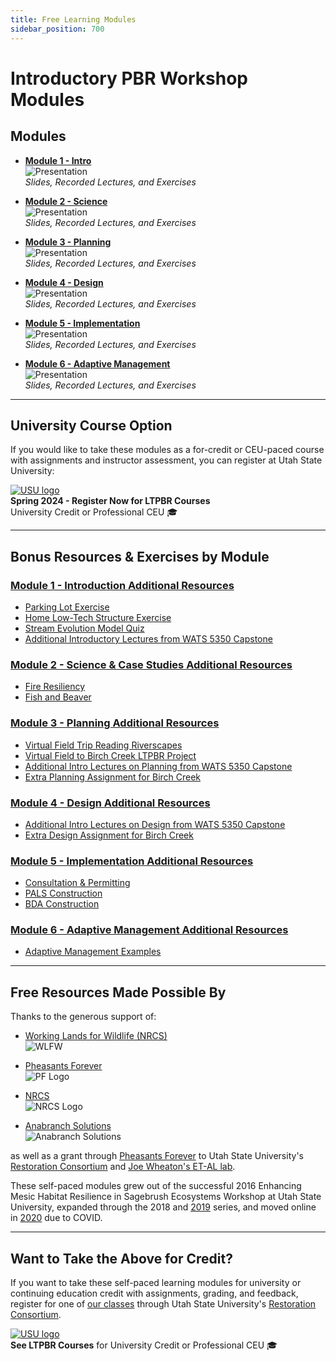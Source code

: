 ```yaml
---
title: Free Learning Modules
sidebar_position: 700
---
```


# Introductory PBR Workshop Modules

## Modules

- [**Module 1 - Intro**](/workshops/2020/SGI/Modules/module1)  
  ![Presentation](/img/diagrams/presentation.png)  
  *Slides, Recorded Lectures, and Exercises*

- [**Module 2 - Science**](/workshops/2020/SGI/Modules/module2)  
  ![Presentation](/img/diagrams/presentation.png)  
  *Slides, Recorded Lectures, and Exercises*

- [**Module 3 - Planning**](/workshops/2020/SGI/Modules/module3)  
  ![Presentation](/img/diagrams/presentation.png)  
  *Slides, Recorded Lectures, and Exercises*

- [**Module 4 - Design**](/workshops/2020/SGI/Modules/module4)  
  ![Presentation](/img/diagrams/presentation.png)  
  *Slides, Recorded Lectures, and Exercises*

- [**Module 5 - Implementation**](/workshops/2020/SGI/Modules/module5)  
  ![Presentation](/img/diagrams/presentation.png)  
  *Slides, Recorded Lectures, and Exercises*

- [**Module 6 - Adaptive Management**](/workshops/2020/SGI/Modules/module6)  
  ![Presentation](/img/diagrams/presentation.png)  
  *Slides, Recorded Lectures, and Exercises*

---

## University Course Option

If you would like to take these modules as a for-credit or CEU-paced course with assignments and instructor assessment, you can register at Utah State University:

[![USU logo](/img/sponsors/USU.png)](/workshops/2024/USU)  
**Spring 2024 - Register Now for LTPBR Courses**  
University Credit or Professional CEU 🎓

---

## Bonus Resources & Exercises by Module

### [Module 1 - Introduction Additional Resources](/resources/Topics/01_Overview/)

- [Parking Lot Exercise](/resources/Topics/01_Overview/parkinglot)
- [Home Low-Tech Structure Exercise](/resources/Topics/01_Overview/homeversion)
- [Stream Evolution Model Quiz](/resources/Topics/01_Overview/sem)
- [Additional Introductory Lectures from WATS 5350 Capstone](http://capstone.restoration.usu.edu/Course_Topics/WATS_5350/Low-Tech/intro.html)

### [Module 2 - Science & Case Studies Additional Resources](/resources/Topics/02_Science/)

- [Fire Resiliency](/resources/Topics/02_Science/fire)
- [Fish and Beaver](/resources/Topics/02_Science/fish)

### [Module 3 - Planning Additional Resources](/resources/Topics/03_Planning/)

- [Virtual Field Trip Reading Riverscapes](/resources/Topics/03_Planning/sturcturalForcing)
- [Virtual Field to Birch Creek LTPBR Project](/resources/Topics/03_Planning/birchcreek)
- [Additional Intro Lectures on Planning from WATS 5350 Capstone](http://capstone.restoration.usu.edu/Course_Topics/WATS_5350/Low-Tech/planning.html)
- [Extra Planning Assignment for Birch Creek](http://capstone.restoration.usu.edu/Course_Topics/WATS_5350/Low-Tech/Projects/birch/birchplanning.html)

### [Module 4 - Design Additional Resources](/resources/Topics/04_Design/)

- [Additional Intro Lectures on Design from WATS 5350 Capstone](http://capstone.restoration.usu.edu/Course_Topics/WATS_5350/Low-Tech/planning.html)
- [Extra Design Assignment for Birch Creek](http://capstone.restoration.usu.edu/Course_Topics/WATS_5350/Low-Tech/Projects/birch/birchdesign.html)

### [Module 5 - Implementation Additional Resources](/resources/Topics/05_Implementation/)

- [Consultation & Permitting](/resources/Topics/05_Implementation/permitting)
- [PALS Construction](/resources/Topics/05_Implementation/PALS)
- [BDA Construction](/resources/Topics/05_Implementation/BDAs)

### [Module 6 - Adaptive Management Additional Resources](/resources/Topics/06_AdaptiveMgt/)

- [Adaptive Management Examples](/resources/Topics/06_AdaptiveMgt/adaptivemgt)

---

## Free Resources Made Possible By

Thanks to the generous support of:

- [Working Lands for Wildlife (NRCS)](https://www.nrcs.usda.gov/wps/portal/nrcs/detailfull/national/programs/initiatives/?cid=steldevb1027671)  
  ![WLFW](/img/sponsors/WLFW.png)

- [Pheasants Forever](https://pheasantsforever.org/Hunt/pheasant-hunting.aspx)  
  ![PF Logo](/img/sponsors/pf-logo_2.png)

- [NRCS](https://www.nrcs.usda.gov/wps/portal/nrcs/detailfull/national/programs/initiatives/?cid=steldevb1027671)  
  ![NRCS Logo](/img/sponsors/usda-nrcs-logo_1_orig.png)

- [Anabranch Solutions](http://anabranchsolutions.com)  
  ![Anabranch Solutions](/img/sponsors/anabranchsolutionslogo-square-450_10.png)

as well as a grant through [Pheasants Forever](https://www.pheasantsforever.org/) to Utah State University's [Restoration Consortium](http://restoration.usu.edu/) and [Joe Wheaton's ET-AL lab](http://etal.joewheaton.org/).

These self-paced modules grew out of the successful 2016 Enhancing Mesic Habitat Resilience in Sagebrush Ecosystems Workshop at Utah State University, expanded through the 2018 and [2019](/workshops/2019/SGI/) series, and moved online in [2020](/workshops/2020/SGI/) due to COVID.

---

## Want to Take the Above for Credit?

If you want to take these self-paced learning modules for university or continuing education credit with assignments, grading, and feedback, register for one of [our classes](/workshops/uni) through Utah State University's [Restoration Consortium](http://restoration.usu.edu).

[![USU logo](/img/sponsors/USU.png)](/workshops/uni)  
**See LTPBR Courses** for University Credit or Professional CEU 🎓
